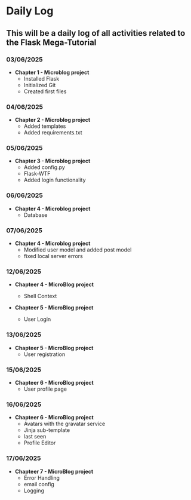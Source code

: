 # Daily Log

## This will be a daily log of all activities related to the Flask Mega-Tutorial

### 03/06/2025

- **Chapter 1 - Microblog project**
  - Installed Flask
  - Initialized Git
  - Created first files

### 04/06/2025

- **Chapter 2 - Microblog project**
  - Added templates
  - Added requirements.txt

### 05/06/2025

- **Chapter 3 - Microblog project**
  - Added config.py
  - Flask-WTF
  - Added login functionality

### 06/06/2025

- **Chapter 4 - Microblog project**
  - Database

### 07/06/2025

- **Chapter 4 - Microblog project**
  - Modified user model and added post model
  - fixed local server errors

### 12/06/2025

- **Chapteer 4 - MicroBlog project**
  - Shell Context

- **Chapteer 5 - MicroBlog project**
  - User Login

### 13/06/2025

- **Chapteer 5 - MicroBlog project**
  - User registration

### 15/06/2025

- **Chapteer 6 - MicroBlog project**
  - User profile page

### 16/06/2025

- **Chapteer 6 - MicroBlog project**
  - Avatars with the gravatar service
  - Jinja sub-template
  - last seen
  - Profile Editor

### 17/06/2025

- **Chapteer 7 - MicroBlog project**
  - Error Handling
  - email config
  - Logging
